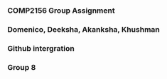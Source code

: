 ### COMP2156 Group Assignment ###
### Domenico, Deeksha, Akanksha, Khushman ###
### Github intergration ###
### Group 8 ###
